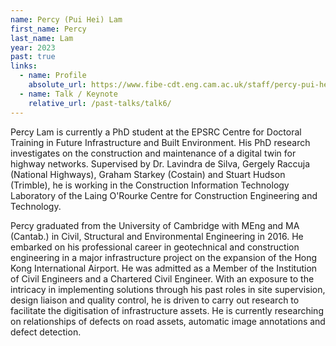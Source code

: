 ```yaml
---
name: Percy (Pui Hei) Lam
first_name: Percy
last_name: Lam
year: 2023
past: true
links:
  - name: Profile
    absolute_url: https://www.fibe-cdt.eng.cam.ac.uk/staff/percy-pui-hei-lam
  - name: Talk / Keynote
    relative_url: /past-talks/talk6/
---
```


Percy Lam is currently a PhD student at the EPSRC Centre for Doctoral Training in Future Infrastructure and Built Environment. His PhD research investigates on the construction and maintenance of a digital twin for highway networks. Supervised by Dr. Lavindra de Silva, Gergely Raccuja (National Highways), Graham Starkey (Costain) and Stuart Hudson (Trimble), he is working in the Construction Information Technology Laboratory of the Laing O'Rourke Centre for Construction Engineering and Technology.

Percy graduated from the University of Cambridge with MEng and MA (Cantab.) in Civil, Structural and Environmental Engineering in 2016. He embarked on his professional career in geotechnical and construction engineering in a major infrastructure project on the expansion of the Hong Kong International Airport. He was admitted as a Member of the Institution of Civil Engineers and a Chartered Civil Engineer. With an exposure to the intricacy in implementing solutions through his past roles in site supervision, design liaison and quality control, he is driven to carry out research to facilitate the digitisation of infrastructure assets. He is currently researching on relationships of defects on road assets, automatic image annotations and defect detection.